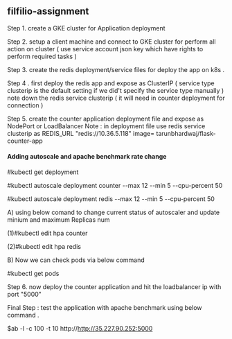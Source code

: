 ## filfilio-assignment ##
Step 1. create a GKE cluster for Application deployment 

Step 2. setup a client machine and connect to GKE cluster for perform all action on cluster ( use service account json key which have rights to perform required tasks )

Step 3. create the redis deployment/service files for deploy the app on k8s .

Step 4 . first deploy the redis app and expose as ClusterIP ( service type clusterip is the default setting if we did't specify the service type manually ) 
note down the redis service clusterip ( it will need in counter deployment for connection )

Step 5. create the counter application deployment file and expose as NodePort or LoadBalancer
Note : in deployment file use redis service clusterip as REDIS_URL "redis://10.36.5.118"
image= tarunbhardwaj/flask-counter-app

#### Adding autoscale and apache benchmark rate change ####

#kubectl get deployment

#kubectl autoscale deployment counter --max 12 --min 5 --cpu-percent 50
 
#kubectl autoscale deployment redis --max 12 --min 5 --cpu-percent 50

A) using below comand to change current status of autoscaler and update minium and maximum Replicas num

(1)#kubectl edit hpa counter

(2)#kubectl edit hpa redis

B) Now we can check pods via below command

#kubectl get pods

Step 6. now deploy the counter application and hit the loadbalancer ip with port "5000"

Final Step : test the application with apache benchmark using below command .

$ab -l -c 100 -t 10 http://http://35.227.90.252:5000
